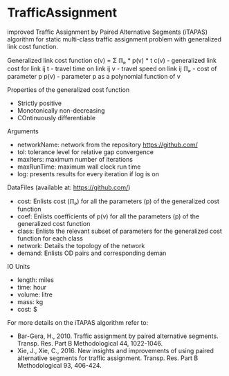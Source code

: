 # TrafficAssignment
improved Traffic Assignment by Paired Alternative Segments (iTAPAS) algorithm for static multi-class traffic assignment problem with generalized link cost function.

Generalized link cost function
    c(v) = Σ ℿₚ * p(v) * t
        c(v) - generalized link cost for link ij
        t    - travel time on link ij
        v    - travel speed on link ij
        ℿₚ   - cost of parameter p
        p(v) - parameter p as a polynomial function of v

Properties of the generalized cost function
  -   Strictly positive
  -   Monotonically non-decreasing
  -   COntinuously differentiable

Arguments
  -   networkName: network from the repository https://github.com/
  -   tol: tolerance level for relative gap convergence
  -   maxIters: maximum number of iterations
  -   maxRunTime: maximum wall clock run time
  -   log: presents results for every iteration if log is on

DataFiles (available at: https://github.com/)
  -   cost: Enlists cost (ℿₚ) for all the parameters (p) of the generalized cost function
  -   coef: Enlists coefficients of p(v) for all the parameters (p) of the generalized cost function
  -   class: Enlists the relevant subset of parameters for the generalized cost function for each class
  -   network: Details the topology of the network
  -   demand: Enlists OD pairs and corresponding deman

IO Units
  -   length: miles
  -   time: hour
  -   volume: litre
  -   mass: kg
  -   cost: $
  
For more details on the iTAPAS algorithm refer to:
  - Bar-Gera, H., 2010. Traffic assignment by paired alternative segments. Transp. Res. Part B Methodological 44, 1022-1046.
  - Xie, J., Xie, C., 2016. New insights and improvements of using paired alternative segments for traffic assignment. Transp. Res. Part B Methodological 93, 406-424.
